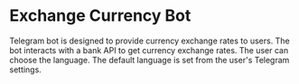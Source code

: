 # Exchange Currency Bot

Telegram bot is designed to provide currency exchange rates to users. The bot interacts with a bank API to get currency exchange rates.
The user can choose the language. The default language is set from the user's Telegram settings.
